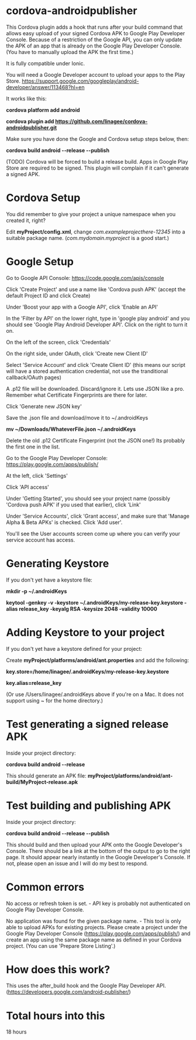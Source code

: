 cordova-androidpublisher
========================

This Cordova plugin adds a hook that runs after your build command that allows easy upload of your signed Cordova APK to Google Play Developer Console. Because of a restriction of the Google API, you can only update the APK of an app that is already on the Google Play Developer Console. (You have to manually upload the APK the first time.)

It is fully compatible under Ionic.

You will need a Google Developer account to upload your apps to the Play Store. https://support.google.com/googleplay/android-developer/answer/113468?hl=en

It works like this:

**cordova platform add android**

**cordova plugin add https://github.com/linagee/cordova-androidpublisher.git**

Make sure you have done the Google and Cordova setup steps below, then:

**cordova build android --release --publish**

(TODO) Cordova will be forced to build a release build. Apps in Google Play Store are required to be signed. This plugin will complain if it can't generate a signed APK.

Cordova Setup
=============

You did remember to give your project a unique namespace when you created it, right?

Edit **myProject/config.xml**, change _com.exampleprojecthere-12345_ into a suitable package name. (_com.mydomain.myproject_ is a good start.)

Google Setup
============

Go to Google API Console: https://code.google.com/apis/console

Click 'Create Project' and use a name like 'Cordova push APK' (accept the default Project ID and click Create)

Under 'Boost your app with a Google API', click 'Enable an API'

In the 'Filter by API' on the lower right, type in 'google play android' and you should see 'Google Play Android Developer API'. Click on the right to turn it on.

On the left of the screen, click 'Credentials'

On the right side, under OAuth, click 'Create new Client ID'

Select 'Service Account' and click 'Create Client ID' (this means our script will have a stored authentication credential, not use the tranditional callback/OAuth pages)

A .p12 file will be downloaded. Discard/ignore it. Lets use JSON like a pro. Remember what Certificate Fingerprints are there for later.

Click 'Generate new JSON key'

Save the .json file and download/move it to ~/.androidKeys

**mv ~/Downloads/WhateverFile.json ~/.androidKeys**

Delete the old .p12 Certificate Fingerprint (not the JSON one!) Its probably the first one in the list.

Go to the Google Play Developer Console: https://play.google.com/apps/publish/

At the left, click 'Settings'

Click 'API access'

Under 'Getting Started', you should see your project name (possibly 'Cordova push APK' if you used that earlier), click 'Link'

Under 'Service Accounts', click 'Grant access', and make sure that 'Manage Alpha & Beta APKs' is checked. Click 'Add user'.

You'll see the User accounts screen come up where you can verify your service account has access.


Generating Keystore
===================

If you don't yet have a keystore file:

**mkdir -p ~/.androidKeys**

**keytool -genkey -v -keystore ~/.androidKeys/my-release-key.keystore -alias release_key -keyalg RSA -keysize 2048 -validity 10000**

Adding Keystore to your project
===============================

If you don't yet have a keystore defined for your project:

Create **myProject/platforms/android/ant.properties** and add the following:

**key.store=/home/linagee/.androidKeys/my-release-key.keystore**

**key.alias=release_key**

(Or use /Users/linagee/.androidKeys above if you're on a Mac. It does not support using ~ for the home directory.)

Test generating a signed release APK
====================================

Inside your project directory:

**cordova build android --release**

This should generate an APK file: **myProject/platforms/android/ant-build/MyProject-release.apk**

Test building and publishing APK
================================

Inside your project directory:

**cordova build android --release --publish**

This should build and then upload your APK onto the Google Developer's Console.
There should be a link at the bottom of the output to go to the right page.
It should appear nearly instantly in the Google Developer's Console.
If not, please open an issue and I will do my best to respond.

Common errors
=============

No access or refresh token is set. - API key is probably not authenticated on Google Play Developer Console.

No application was found for the given package name. - This tool is only able to upload APKs for existing projects. Please create a project under the Google Play Developer Console (https://play.google.com/apps/publish/) and create an app using the same package name as defined in your Cordova project. (You can use 'Prepare Store Listing'.)


How does this work?
===================

This uses the after_build hook and the Google Play Developer API. (https://developers.google.com/android-publisher/)

Total hours into this
=====================

18 hours
